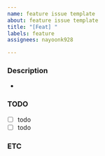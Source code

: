 ```yaml
---
name: feature issue template
about: feature issue template
title: "[Feat] "
labels: feature
assignees: nayoonk928

---
```


### Description
* 

### TODO
- [ ] todo
- [ ] todo

### ETC
